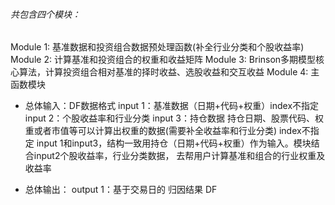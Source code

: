 ###### 共包含四个模块：
Module 1: 基准数据和投资组合数据预处理函数(补全行业分类和个股收益率)
Module 2: 计算基准和投资组合的权重和收益矩阵
Module 3: Brinson多期模型核心算法，计算投资组合相对基准的择时收益、选股收益和交互收益
Module 4: 主函数模块

- 总体输入：DF数据格式
  input 1：基准数据（日期+代码+权重）index不指定
  input 2：个股收益率和行业分类
  input 3：持仓数据  持仓日期、股票代码、权重或者市值等可以计算出权重的数据(需要补全收益率和行业分类)  index不指定
  input 1和input3，结构一致用持仓（日期+代码+权重）作为输入。模块结合input2个股收益率，行业分类数据，
  去帮用户计算基准和组合的行业权重及收益率

- 总体输出：
  output 1：基于交易日的  归因结果  DF

